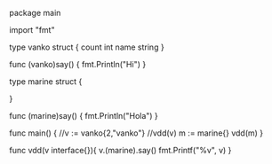 package main

import "fmt"

type vanko struct {
	count int
	name string
}

func (vanko)say() {
	fmt.Println("Hi")
}

type marine struct {

}

func (marine)say() {
	fmt.Println("Hola")
}

func main() {
	//v := vanko{2,"vanko"}
	//vdd(v)
	m := marine{}
	vdd(m)
}

func vdd(v interface{}){
	v.(marine).say()
	fmt.Printf("%v", v)
}
